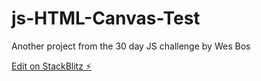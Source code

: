# js-HTML-Canvas-Test

Another project from the 30 day JS challenge by Wes Bos

[Edit on StackBlitz ⚡️](https://stackblitz.com/edit/js-an1hhe)